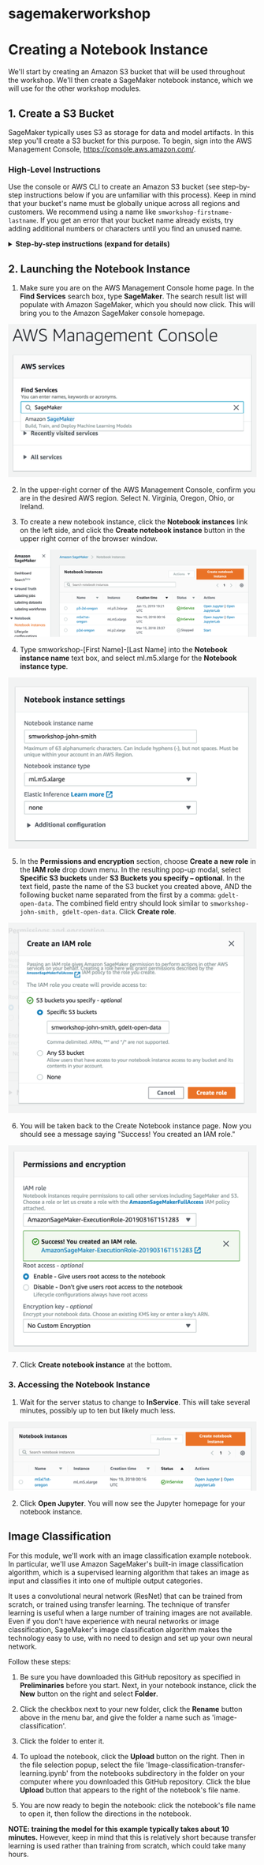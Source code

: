# sagemakerworkshop


# Creating a Notebook Instance

We'll start by creating an Amazon S3 bucket that will be used throughout the workshop.  We'll then create a SageMaker notebook instance, which we will use for the other workshop modules.

## 1. Create a S3 Bucket

SageMaker typically uses S3 as storage for data and model artifacts.  In this step you'll create a S3 bucket for this purpose. To begin, sign into the AWS Management Console, https://console.aws.amazon.com/.

### High-Level Instructions

Use the console or AWS CLI to create an Amazon S3 bucket (see step-by-step instructions below if you are unfamiliar with this process). Keep in mind that your bucket's name must be globally unique across all regions and customers. We recommend using a name like `smworkshop-firstname-lastname`. If you get an error that your bucket name already exists, try adding additional numbers or characters until you find an unused name.

<details>
<summary><strong>Step-by-step instructions (expand for details)</strong></summary><p>

1. In the AWS Management Console, choose **Services** then select **S3** under Storage.

1. Choose **+Create Bucket**

1. Provide a globally unique name for your bucket such as `smworkshop-firstname-lastname`.

1. Select the Region you've chosen to use for this workshop from the dropdown.

1. Choose **Create** in the lower left of the dialog without selecting a bucket to copy settings from.

</p></details>

## 2. Launching the Notebook Instance

1. Make sure you are on the AWS Management Console home page.  In the **Find Services** search box, type **SageMaker**.  The search result list will populate with Amazon SageMaker, which you should now click.  This will bring you to the Amazon SageMaker console homepage.

![Services in Console](./console-services.png)

2. In the upper-right corner of the AWS Management Console, confirm you are in the desired AWS region. Select N. Virginia, Oregon, Ohio, or Ireland.

3. To create a new notebook instance, click the **Notebook instances** link on the left side, and click the **Create notebook instance** button in the upper right corner of the browser window.

![Notebook Instances](./notebook-instances.png)

4. Type smworkshop-[First Name]-[Last Name] into the **Notebook instance name** text box, and select ml.m5.xlarge for the **Notebook instance type**.

![Notebook Settings](./notebook-settings.png)

5. In the **Permissions and encryption** section, choose **Create a new role** in the **IAM role** drop down menu.  In the resulting pop-up modal, select **Specific S3 buckets** under **S3 Buckets you specify – optional**. In the text field, paste the name of the S3 bucket you created above, AND the following bucket name separated from the first by a comma:  `gdelt-open-data`.  The combined field entry should look similar to ```smworkshop-john-smith, gdelt-open-data```. Click **Create role**.

![Create IAM role](./role-popup.png)

6. You will be taken back to the Create Notebook instance page.  Now you should see a message saying "Success! You created an IAM role."

![Create Notebook Instance](./permissions-settings.png)

7. Click **Create notebook instance** at the bottom.

### 3. Accessing the Notebook Instance

1. Wait for the server status to change to **InService**. This will take several minutes, possibly up to ten but likely much less.

![Access Notebook](./open-notebook.png)

2. Click **Open Jupyter**. You will now see the Jupyter homepage for your notebook instance.



## Image Classification 


For this module, we'll work with an image classification example notebook. In particular, we'll use Amazon SageMaker's built-in image classification algorithm, which is a supervised learning algorithm that takes an image as input and classifies it into one of multiple output categories. 

It uses a convolutional neural network (ResNet) that can be trained from scratch, or trained using transfer learning.  The technique of transfer learning is useful when a large number of training images are not available. Even if you don't have experience with neural networks or image classification, SageMaker's image classification algorithm makes the technology easy to use, with no need to design and set up your own neural network.  

Follow these steps:

1. Be sure you have downloaded this GitHub repository as specified in **Preliminaries** before you start.  Next, in your notebook instance, click the **New** button on the right and select **Folder**.  

2. Click the checkbox next to your new folder, click the **Rename** button above in the menu bar, and give the folder a name such as 'image-classification'.

3. Click the folder to enter it.

4. To upload the notebook, click the **Upload** button on the right. Then in the file selection popup, select the file 'Image-classification-transfer-learning.ipynb' from the notebooks subdirectory in the folder on your computer where you downloaded this GitHub repository. Click the blue **Upload** button that appears to the right of the notebook's file name.

5. You are now ready to begin the notebook:  click the notebook's file name to open it, then follow the directions in the notebook.


<p><strong>NOTE:  training the model for this example typically takes about 10 minutes.</strong> However, keep in mind that this is relatively short because transfer learning is used rather than training from scratch, which could take many hours.</p>



